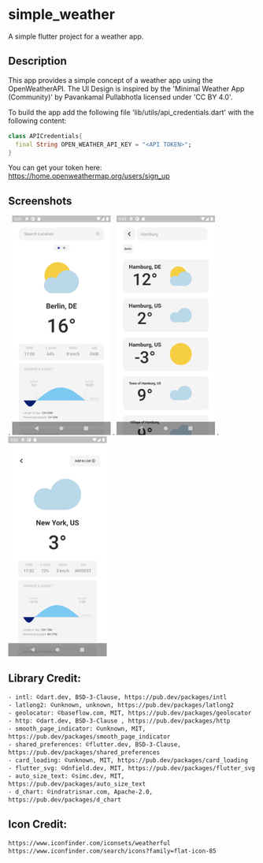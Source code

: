 # simple_weather

A simple flutter project for a weather app.

## Description

This app provides a simple concept of a weather app using the OpenWeatherAPI. The UI Design is inspired by the 'Minimal Weather App (Community)' by  Pavankamal Pullabhotla licensed under 'CC BY 4.0'.

To build the app add the following file 'lib/utils/api_credentials.dart' with the following content:
```dart
class APICredentials{
  final String OPEN_WEATHER_API_KEY = "<API TOKEN>";
}
```
You can get your token here: https://home.openweathermap.org/users/sign_up


## Screenshots
.
<img src="https://github.com/Sportkanone123/SimpleWeather/blob/master/assets/screenshots/Screenshot_20230323_170144.png" width="200">
.
<img src="https://github.com/Sportkanone123/SimpleWeather/blob/master/assets/screenshots/Screenshot_20230323_170353.png" width="200">
.
<img src="https://github.com/Sportkanone123/SimpleWeather/blob/master/assets/screenshots/Screenshot_20230323_170253.png" width="200">



## Library Credit:
    - intl: ©dart.dev, BSD-3-Clause, https://pub.dev/packages/intl
    - latlong2: ©unknown, unknown, https://pub.dev/packages/latlong2
    - geolocator: ©baseflow.com, MIT, https://pub.dev/packages/geolocator
    - http: ©dart.dev, BSD-3-Clause , https://pub.dev/packages/http
    - smooth_page_indicator: ©unknown, MIT, https://pub.dev/packages/smooth_page_indicator
    - shared_preferences: ©flutter.dev, BSD-3-Clause, https://pub.dev/packages/shared_preferences
    - card_loading: ©unknown, MIT, https://pub.dev/packages/card_loading
    - flutter_svg: ©dnfield.dev, MIT, https://pub.dev/packages/flutter_svg
    - auto_size_text: ©simc.dev, MIT, https://pub.dev/packages/auto_size_text
    - d_chart: ©indratrisnar.com, Apache-2.0, https://pub.dev/packages/d_chart
    
## Icon Credit:
    https://www.iconfinder.com/iconsets/weatherful
    https://www.iconfinder.com/search/icons?family=flat-icon-85
